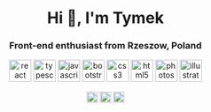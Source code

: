 <h1 align="center">Hi 👋, I'm Tymek</h1>
<h3 align="center">Front-end enthusiast from Rzeszow, Poland</h3>

<p align="center"><img src="https://konpa.github.io/devicon/devicon.git/icons/react/react-original-wordmark.svg" alt="react" width="40" height="40"/> <img src="https://konpa.github.io/devicon/devicon.git/icons/typescript/typescript-original.svg" alt="typescript" width="40" height="40"/> <img src="https://konpa.github.io/devicon/devicon.git/icons/javascript/javascript-original.svg" alt="javascript" width="40" height="40"/> <img src="https://konpa.github.io/devicon/devicon.git/icons/bootstrap/bootstrap-plain.svg" alt="bootstrap" width="40" height="40"/> <img src="https://konpa.github.io/devicon/devicon.git/icons/css3/css3-original-wordmark.svg" alt="css3" width="40" height="40"/> <img src="https://konpa.github.io/devicon/devicon.git/icons/html5/html5-original-wordmark.svg" alt="html5" width="40" height="40"/> <img src="https://konpa.github.io/devicon/devicon.git/icons/photoshop/photoshop-plain.svg" alt="photoshop" width="40" height="40"/> <img src="https://konpa.github.io/devicon/devicon.git/icons/illustrator/illustrator-plain.svg" alt="illustrator" width="40" height="40"/></p>

<p align="center">  
<a href="https://linkedin.com/in/tymoteusztracz" target="blank"><img align="center" src="https://cdn.jsdelivr.net/npm/simple-icons@3.0.1/icons/linkedin.svg" alt="tymoteusztracz" height="20" width="20" /></a>
<a href="https://stackoverflow.com/users/6346806/tymek-t" target="blank"><img align="center" src="https://cdn.jsdelivr.net/npm/simple-icons@3.0.1/icons/stackoverflow.svg" alt="tymek-t" height="20" width="20" /></a>
<a href="https://instagram.com/tymkowy" target="blank"><img align="center" src="https://cdn.jsdelivr.net/npm/simple-icons@3.0.1/icons/instagram.svg" alt="tymkowy" height="20" idth="20" />
  </a>
</p>

